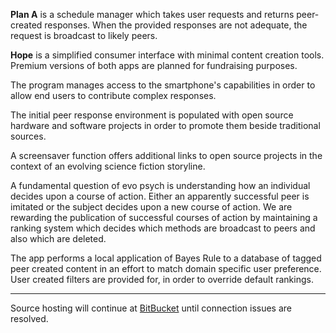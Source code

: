 **Plan A** is a schedule manager which takes user requests and returns peer-created responses. When the provided responses are not adequate, the request is broadcast to likely peers.

**Hope** is a simplified consumer interface with minimal content creation tools. Premium versions of both apps are planned for fundraising purposes.

The program manages access to the smartphone's capabilities in order to allow end users to contribute complex responses.

The initial peer response environment is populated with open source hardware and software projects in order to promote them beside traditional sources.

A screensaver function offers additional links to open source projects in the context of an evolving science fiction storyline.

A fundamental question of evo psych is understanding how an individual decides upon a course of action. Either an apparently successful peer is imitated or the subject decides upon a new course of action. We are rewarding the publication of successful courses of action by maintaining a ranking system which decides which methods are broadcast to peers and also which are deleted.

The app performs a local application of Bayes Rule to a database of tagged peer created content in an effort to match domain specific user preference. User created filters are provided for, in order to override default rankings.

---

Source hosting will continue at [BitBucket](https://bitbucket.org/KrisC/plan-a-android) until connection issues are resolved.
